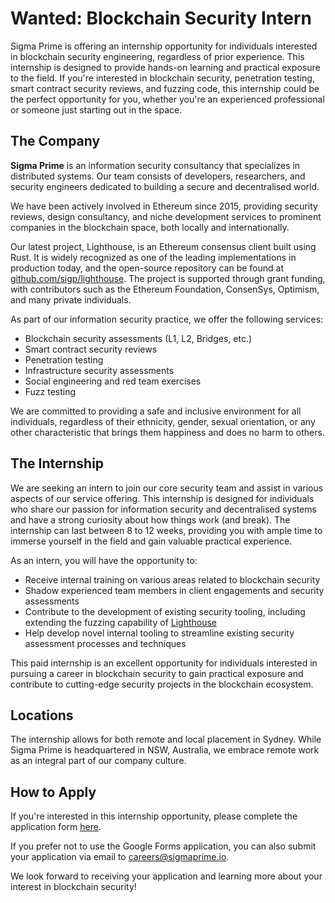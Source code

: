 # Wanted: Blockchain Security Intern

Sigma Prime is offering an internship opportunity for individuals interested in blockchain security engineering, regardless of prior experience. This internship is designed to provide hands-on learning and practical exposure to the field. If you're interested in blockchain security, penetration testing, smart contract security reviews, and fuzzing code, this internship could be the perfect opportunity for you, whether you're an experienced professional or someone just starting out in the space.

## The Company

**Sigma Prime** is an information security consultancy that specializes in distributed systems. Our team consists of developers, researchers, and security engineers dedicated to building a secure and decentralised world.

We have been actively involved in Ethereum since 2015, providing security reviews, design consultancy, and niche development services to prominent companies in the blockchain space, both locally and internationally.

Our latest project, Lighthouse, is an Ethereum consensus client built using Rust. It is widely recognized as one of the leading implementations in production today, and the open-source repository can be found at [github.com/sigp/lighthouse](https://github.com/sigp/lighthouse). The project is supported through grant funding, with contributors such as the Ethereum Foundation, ConsenSys, Optimism, and many private individuals.

As part of our information security practice, we offer the following services:

* Blockchain security assessments (L1, L2, Bridges, etc.)
* Smart contract security reviews
* Penetration testing
* Infrastructure security assessments
* Social engineering and red team exercises
* Fuzz testing

We are committed to providing a safe and inclusive environment for all individuals, regardless of their ethnicity, gender, sexual orientation, or any other characteristic that brings them happiness and does no harm to others.

## The Internship

We are seeking an intern to join our core security team and assist in various aspects of our service offering. This internship is designed for individuals who share our passion for information security and decentralised systems and have a strong curiosity about how things work (and break). The internship can last between 8 to 12 weeks, providing you with ample time to immerse yourself in the field and gain valuable practical experience.

As an intern, you will have the opportunity to:

* Receive internal training on various areas related to blockchain security
* Shadow experienced team members in client engagements and security assessments
* Contribute to the development of existing security tooling, including extending the fuzzing capability of [Lighthouse](https://github.com/sigp/lighthouse)
* Help develop novel internal tooling to streamline existing security assessment processes and techniques

This paid internship is an excellent opportunity for individuals interested in pursuing a career in blockchain security to gain practical exposure and contribute to cutting-edge security projects in the blockchain ecosystem.

## Locations

The internship allows for both remote and local placement in Sydney. While Sigma Prime is headquartered in NSW, Australia, we embrace remote work as an integral part of our company culture.

## How to Apply

If you're interested in this internship opportunity, please complete the application form [here]().

If you prefer not to use the Google Forms application, you can also submit your application via email to [careers@sigmaprime.io](mailto:careers@sigmaprime.io).

We look forward to receiving your application and learning more about your interest in blockchain security!
